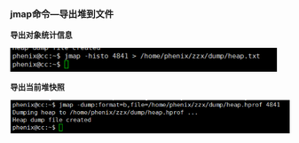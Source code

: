 ### jmap命令—导出堆到文件



**导出对象统计信息**

![](/assets/import43.png)

**导出当前堆快照**

![](/assets/import42.png)

